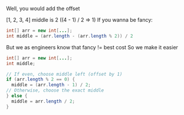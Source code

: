 
Well, you would add the offset

[1, 2, 3, 4] middle is 2 ((4 - 1) / 2 => 1)
If you wanna be fancy:
```java
int[] arr = new int[...];
int middle = (arr.length - (arr.length % 2)) / 2
```

But we as engineers know that fancy != best cost
So we make it easier

```java
int[] arr = new int[...];
int middle;

// If even, choose middle left (offset by 1)
if (arr.length % 2 == 0) {
  middle = (arr.length - 1) / 2;
// Otherwise, choose the exact middle
} else {
  middle = arr.length / 2;
}
```